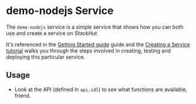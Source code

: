 # demo-nodejs Service

The `demo-nodejs` service is a simple service that shows how you can both use and create a service on _StackHut_.

It's referenced in the [Getting Started guide](https://stackhut.readthedocs.org/en/latest/getting_started/index.html) guide and the [Creating a Service tutorial](https://stackhut.readthedocs.org/en/latest/getting_started/tutorial_create.html) walks you through the steps involved in creating, testing and deploying this particular service.


## Usage
* Look at the API (defined in `api.idl`) to see what functions are available, friend.

